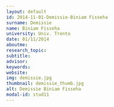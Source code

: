 ```yaml
---
layout: default 
id: 2014-11-01-Demissie-Biniam Fisseha
surname: Demissie
name: Biniam Fisseha
university: Univ. Trento
date: 01/11/2014
aboutme: 
research_topic: 
subtitle: 
advisor: 
keywords: 
website: 
img: demissie.jpg
thumbnail: demissie_thumb.jpg
alt: Demissie Biniam Fisseha
modal-id: stud11
---
```

